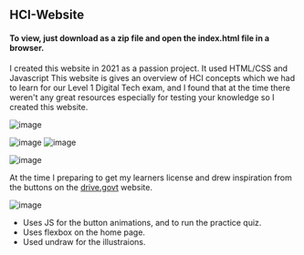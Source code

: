 ## HCI-Website

#### To view, just download as a zip file and open the index.html file in a browser. 

I created this website in 2021 as a passion project. It used HTML/CSS and Javascript
This website is gives an overview of HCI concepts which we had to learn for our Level 1 Digital Tech exam, and I found that at the time there weren't any great resources especially for testing your knowledge so I created this website. 


![image](https://github.com/jigsaw273/HCI-Website/assets/140861149/3c4e9058-85a1-4f65-8a92-2f90b00e01a1)

![image](https://github.com/jigsaw273/HCI-Website/assets/140861149/44e69759-29bf-4d11-bd87-658e653058b5)
![image](https://github.com/jigsaw273/HCI-Website/assets/140861149/05dd3cb2-1174-4ce8-aeb2-eb78ec20f3e4)

![image](https://github.com/jigsaw273/HCI-Website/assets/140861149/6eb43bcd-7695-4549-b3c3-c615bd600cff)


At the time I preparing to get my learners license and drew inspiration from the buttons on the [drive.govt](https://drive.govt.nz/) website. 

![image](https://github.com/jigsaw273/HCI-Website/assets/140861149/aa2cb269-af23-4068-b625-734b14910cd3)

- Uses JS for the button animations, and to run the practice quiz. 
- Uses flexbox on the home page.
- Used undraw for the illustraions.

